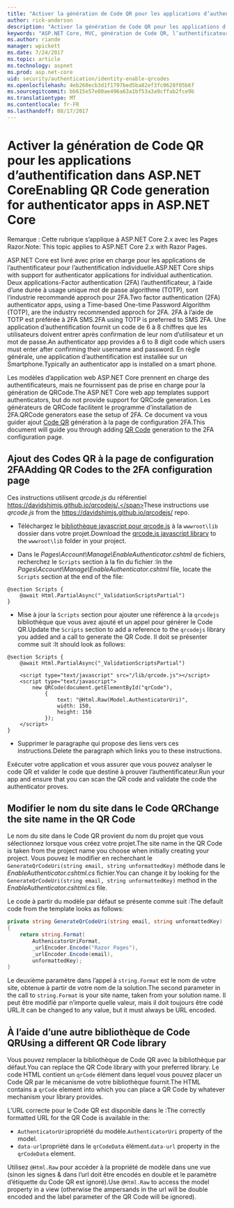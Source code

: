 ```yaml
---
title: "Activer la génération de Code QR pour les applications d’authentification dans ASP.NET Core"
author: rick-anderson
description: "Activer la génération de Code QR pour les applications d’authentification dans ASP.NET Core"
keywords: "ASP.NET Core, MVC, génération de Code QR, l’authentificateur, 2FA"
ms.author: riande
manager: wpickett
ms.date: 7/24/2017
ms.topic: article
ms.technology: aspnet
ms.prod: asp.net-core
uid: security/authentication/identity-enable-qrcodes
ms.openlocfilehash: 4eb260ecb3d1f1797bed5ba82ef3fc0628f05b6f
ms.sourcegitcommit: bb615e57e80ae496a63a1bf53a3a9cffab2fce9b
ms.translationtype: MT
ms.contentlocale: fr-FR
ms.lasthandoff: 08/17/2017
---
```

# <a name="enabling-qr-code-generation-for-authenticator-apps-in-aspnet-core"></a><span data-ttu-id="0cada-104">Activer la génération de Code QR pour les applications d’authentification dans ASP.NET Core</span><span class="sxs-lookup"><span data-stu-id="0cada-104">Enabling QR Code generation for authenticator apps in ASP.NET Core</span></span>

<span data-ttu-id="0cada-105">Remarque : Cette rubrique s’applique à ASP.NET Core 2.x avec les Pages Razor.</span><span class="sxs-lookup"><span data-stu-id="0cada-105">Note: This topic applies to ASP.NET Core 2.x with Razor Pages.</span></span>

<span data-ttu-id="0cada-106">ASP.NET Core est livré avec prise en charge pour les applications de l’authentificateur pour l’authentification individuelle.</span><span class="sxs-lookup"><span data-stu-id="0cada-106">ASP.NET Core ships with support for authenticator applications for individual authentication.</span></span> <span data-ttu-id="0cada-107">Deux applications-Factor authentication (2FA) l’authentificateur, à l’aide d’une durée à usage unique mot de passe algorithme (TOTP), sont l’industrie recommandé approch pour 2FA.</span><span class="sxs-lookup"><span data-stu-id="0cada-107">Two factor authentication (2FA) authenticator apps, using a Time-based One-time Password Algorithm (TOTP), are the industry recommended approch for 2FA.</span></span> <span data-ttu-id="0cada-108">2FA à l’aide de TOTP est préférée à 2FA SMS.</span><span class="sxs-lookup"><span data-stu-id="0cada-108">2FA using TOTP is preferred to SMS 2FA.</span></span> <span data-ttu-id="0cada-109">Une application d’authentification fournit un code de 6 à 8 chiffres que les utilisateurs doivent entrer après confirmation de leur nom d’utilisateur et un mot de passe.</span><span class="sxs-lookup"><span data-stu-id="0cada-109">An authenticator app provides a 6 to 8 digit code which users must enter after confirming their username and password.</span></span> <span data-ttu-id="0cada-110">En règle générale, une application d’authentification est installée sur un Smartphone.</span><span class="sxs-lookup"><span data-stu-id="0cada-110">Typically an authenticator app is installed on a smart phone.</span></span>

<span data-ttu-id="0cada-111">Les modèles d’application web ASP.NET Core prennent en charge des authentificateurs, mais ne fournissent pas de prise en charge pour la génération de QRCode.</span><span class="sxs-lookup"><span data-stu-id="0cada-111">The ASP.NET Core web app templates support authenticators, but do not provide support for QRCode generation.</span></span> <span data-ttu-id="0cada-112">Les générateurs de QRCode facilitent le programme d’installation de 2FA.</span><span class="sxs-lookup"><span data-stu-id="0cada-112">QRCode generators ease the setup of 2FA.</span></span> <span data-ttu-id="0cada-113">Ce document va vous guider ajout [Code QR](https://wikipedia.org/wiki/QR_code) génération à la page de configuration 2FA.</span><span class="sxs-lookup"><span data-stu-id="0cada-113">This document will guide you through adding [QR Code](https://wikipedia.org/wiki/QR_code) generation to the 2FA configuration page.</span></span>

## <a name="adding-qr-codes-to-the-2fa-configuration-page"></a><span data-ttu-id="0cada-114">Ajout des Codes QR à la page de configuration 2FA</span><span class="sxs-lookup"><span data-stu-id="0cada-114">Adding QR Codes to the 2FA configuration page</span></span>

<span data-ttu-id="0cada-115">Ces instructions utilisent *qrcode.js* du référentiel https://davidshimjs.github.io/qrcodejs/.</span><span class="sxs-lookup"><span data-stu-id="0cada-115">These instructions use *qrcode.js* from the https://davidshimjs.github.io/qrcodejs/ repo.</span></span>

* <span data-ttu-id="0cada-116">Téléchargez le [bibliothèque javascript pour qrcode.js](https://davidshimjs.github.io/qrcodejs/) à la `wwwroot\lib` dossier dans votre projet.</span><span class="sxs-lookup"><span data-stu-id="0cada-116">Download the  [qrcode.js javascript library](https://davidshimjs.github.io/qrcodejs/) to the `wwwroot\lib` folder in your project.</span></span>

* <span data-ttu-id="0cada-117">Dans le *Pages\Account\Manage\EnableAuthenticator.cshtml* de fichiers, recherchez le `Scripts` section à la fin du fichier :</span><span class="sxs-lookup"><span data-stu-id="0cada-117">In the *Pages\Account\Manage\EnableAuthenticator.cshtml* file, locate the `Scripts` section at the end of the file:</span></span>

```cshtml
@section Scripts {
    @await Html.PartialAsync("_ValidationScriptsPartial")
}
```

* <span data-ttu-id="0cada-118">Mise à jour la `Scripts` section pour ajouter une référence à la `qrcodejs` bibliothèque que vous avez ajouté et un appel pour générer le Code QR.</span><span class="sxs-lookup"><span data-stu-id="0cada-118">Update the `Scripts` section to add a reference to the `qrcodejs` library you added and a call to generate the QR Code.</span></span> <span data-ttu-id="0cada-119">Il doit se présenter comme suit :</span><span class="sxs-lookup"><span data-stu-id="0cada-119">It should look as follows:</span></span>

```cshtml
@section Scripts {
    @await Html.PartialAsync("_ValidationScriptsPartial")

    <script type="text/javascript" src="/lib/qrcode.js"></script>
    <script type="text/javascript">
        new QRCode(document.getElementById("qrCode"),
            {
                text: "@Html.Raw(Model.AuthenticatorUri)",
                width: 150,
                height: 150
            });
    </script>
}
```

* <span data-ttu-id="0cada-120">Supprimer le paragraphe qui propose des liens vers ces instructions.</span><span class="sxs-lookup"><span data-stu-id="0cada-120">Delete the paragraph which links you to these instructions.</span></span>

<span data-ttu-id="0cada-121">Exécuter votre application et vous assurer que vous pouvez analyser le code QR et valider le code que destiné à prouver l’authentificateur.</span><span class="sxs-lookup"><span data-stu-id="0cada-121">Run your app and ensure that you can scan the QR code and validate the code the authenticator proves.</span></span>

## <a name="change-the-site-name-in-the-qr-code"></a><span data-ttu-id="0cada-122">Modifier le nom du site dans le Code QR</span><span class="sxs-lookup"><span data-stu-id="0cada-122">Change the site name in the QR Code</span></span>

<span data-ttu-id="0cada-123">Le nom du site dans le Code QR provient du nom du projet que vous sélectionnez lorsque vous créez votre projet.</span><span class="sxs-lookup"><span data-stu-id="0cada-123">The site name in the QR Code is taken from the project name you choose when initially creating your project.</span></span> <span data-ttu-id="0cada-124">Vous pouvez le modifier en recherchant le `GenerateQrCodeUri(string email, string unformattedKey)` méthode dans le *EnableAuthenticator.cshtml.cs* fichier.</span><span class="sxs-lookup"><span data-stu-id="0cada-124">You can change it by looking for the `GenerateQrCodeUri(string email, string unformattedKey)` method in  the *EnableAuthenticator.cshtml.cs* file.</span></span> 

<span data-ttu-id="0cada-125">Le code à partir du modèle par défaut se présente comme suit :</span><span class="sxs-lookup"><span data-stu-id="0cada-125">The default code from the template looks as follows:</span></span>

```c#
private string GenerateQrCodeUri(string email, string unformattedKey)
{
    return string.Format(
        AuthenicatorUriFormat,
        _urlEncoder.Encode("Razor Pages"),
        _urlEncoder.Encode(email),
        unformattedKey);
}
```

<span data-ttu-id="0cada-126">Le deuxième paramètre dans l’appel à `string.Format` est le nom de votre site, obtenue à partir de votre nom de la solution.</span><span class="sxs-lookup"><span data-stu-id="0cada-126">The second parameter in the call to `string.Format` is your site name, taken from your solution name.</span></span> <span data-ttu-id="0cada-127">Il peut être modifié par n’importe quelle valeur, mais il doit toujours être codé URL.</span><span class="sxs-lookup"><span data-stu-id="0cada-127">It can be changed to any value, but it must always be URL encoded.</span></span>

## <a name="using-a-different-qr-code-library"></a><span data-ttu-id="0cada-128">À l’aide d’une autre bibliothèque de Code QR</span><span class="sxs-lookup"><span data-stu-id="0cada-128">Using a different QR Code library</span></span>

<span data-ttu-id="0cada-129">Vous pouvez remplacer la bibliothèque de Code QR avec la bibliothèque par défaut.</span><span class="sxs-lookup"><span data-stu-id="0cada-129">You can replace the QR Code library with your preferred library.</span></span> <span data-ttu-id="0cada-130">Le code HTML contient un `qrCode` élément dans lequel vous pouvez placer un Code QR par le mécanisme de votre bibliothèque fournit.</span><span class="sxs-lookup"><span data-stu-id="0cada-130">The HTML contains a `qrCode` element into which you can place a QR Code by whatever mechanism your library provides.</span></span>

<span data-ttu-id="0cada-131">L’URL correcte pour le Code QR est disponible dans le :</span><span class="sxs-lookup"><span data-stu-id="0cada-131">The correctly formatted URL for the QR Code is available in the:</span></span>

* <span data-ttu-id="0cada-132">`AuthenticatorUri`propriété du modèle.</span><span class="sxs-lookup"><span data-stu-id="0cada-132">`AuthenticatorUri` property of the model.</span></span>
* <span data-ttu-id="0cada-133">`data-url`propriété dans le `qrCodeData` élément.</span><span class="sxs-lookup"><span data-stu-id="0cada-133">`data-url` property in the `qrCodeData` element.</span></span> 

<span data-ttu-id="0cada-134">Utilisez `@Html.Raw` pour accéder à la propriété de modèle dans une vue (sinon les signes & dans l’url doit être encodés en double et le paramètre d’étiquette du Code QR est ignoré).</span><span class="sxs-lookup"><span data-stu-id="0cada-134">Use `@Html.Raw` to access the model property in a view (otherwise the ampersands in the url will be double encoded and the label parameter of the QR Code will be ignored).</span></span>
